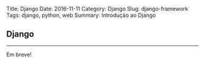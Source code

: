 Title: Django
Date: 2016-11-11
Category: Django
Slug: django-framework
Tags: django, python, web
Summary: Introdução ao Django

## Django

---

Em breve!